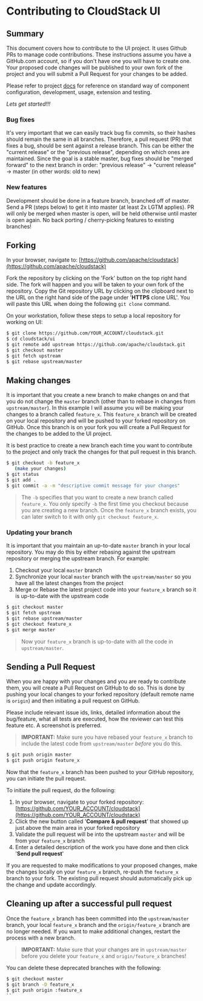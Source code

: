 # Contributing to CloudStack UI

## Summary

This document covers how to contribute to the UI project. It uses Github PRs to manage code contributions.
These instructions assume you have a GitHub.com account, so if you don't have one you will have to create one.
Your proposed code changes will be published to your own fork of the project and you will submit a Pull Request for your changes to be added.

Please refer to project [docs](docs) for reference on standard way of component
configuration, development, usage, extension and testing.

*Lets get started!!!*

### Bug fixes

It's very important that we can easily track bug fix commits, so their hashes should remain the same in all branches.
Therefore, a pull request (PR) that fixes a bug, should be sent against a release branch.
This can be either the "current release" or the "previous release", depending on which ones are maintained.
Since the goal is a stable master, bug fixes should be "merged forward" to the next branch in order: "previous release" -> "current release" -> master (in other words: old to new)

### New features

Development should be done in a feature branch, branched off of master.
Send a PR (steps below) to get it into master (at least 2x LGTM applies).
PR will only be merged when master is open, will be held otherwise until master is open again.
No back porting / cherry-picking features to existing branches!

## Forking

In your browser, navigate to: [https://github.com/apache/cloudstack](https://github.com/apache/cloudstack)

Fork the repository by clicking on the 'Fork' button on the top right hand side.
The fork will happen and you will be taken to your own fork of the repository.
Copy the Git repository URL by clicking on the clipboard next to the URL on the right hand side of the page under '**HTTPS** clone URL'.  You will paste this URL when doing the following `git clone` command.

On your workstation, follow these steps to setup a local repository for working on UI:

``` bash
$ git clone https://github.com/YOUR_ACCOUNT/cloudstack.git
$ cd cloudstack/ui
$ git remote add upstream https://github.com/apache/cloudstack.git
$ git checkout master
$ git fetch upstream
$ git rebase upstream/master
```

## Making changes


It is important that you create a new branch to make changes on and that you do not change the `master` branch (other than to rebase in changes from `upstream/master`). In this example I will assume you will be making your changes to a branch called `feature_x`.
This `feature_x` branch will be created on your local repository and will be pushed to your forked repository on GitHub. Once this branch is on your fork you will create a Pull Request for the changes to be added to the UI project.

It is best practice to create a new branch each time you want to contribute to the project and only track the changes for that pull request in this branch.

``` bash
$ git checkout -b feature_x
   (make your changes)
$ git status
$ git add .
$ git commit -a -m "descriptive commit message for your changes"
```

> The `-b` specifies that you want to create a new branch called `feature_x`.  You only specify `-b` the first time you checkout because you are creating a new branch.  Once the `feature_x` branch exists, you can later switch to it with only `git checkout feature_x`.


### Updating your branch

It is important that you maintain an up-to-date `master` branch in your local repository. You may do this by either rebasing against the upstream repository or merging the upstream branch.
For example:

1. Checkout your local `master` branch
2. Synchronize your local `master` branch with the `upstream/master` so you have all the latest changes from the project
3. Merge or Rebase the latest project code into your `feature_x` branch so it is up-to-date with the upstream code

``` bash
$ git checkout master
$ git fetch upstream
$ git rebase upstream/master
$ git checkout feature_x
$ git merge master
```

> Now your `feature_x` branch is up-to-date with all the code in `upstream/master`.


## Sending a Pull Request

When you are happy with your changes and you are ready to contribute them, you will create a Pull Request on GitHub to do so.
This is done by pushing your local changes to your forked repository (default remote name is `origin`) and then initiating a pull request on GitHub.

Please include relevant issue ids, links, detailed information about the bug/feature, what all tests are executed, how the reviewer can test this feature etc. A screenshot is preferred.

> **IMPORTANT:** Make sure you have rebased your `feature_x` branch to include the latest code from `upstream/master` _before_ you do this.

``` bash
$ git push origin master
$ git push origin feature_x
```

Now that the `feature_x` branch has been pushed to your GitHub repository, you can initiate the pull request.

To initiate the pull request, do the following:

1. In your browser, navigate to your forked repository: [https://github.com/YOUR_ACCOUNT/cloudstack](https://github.com/YOUR_ACCOUNT/cloudstack)
2. Click the new button called '**Compare & pull request**' that showed up just above the main area in your forked repository
3. Validate the pull request will be into the upstream `master` and will be from your `feature_x` branch
4. Enter a detailed description of the work you have done and then click '**Send pull request**'

If you are requested to make modifications to your proposed changes, make the changes locally on your `feature_x` branch, re-push the `feature_x` branch to your fork.  The existing pull request should automatically pick up the change and update accordingly.


Cleaning up after a successful pull request
-------------------------------------------

Once the `feature_x` branch has been committed into the `upstream/master` branch, your local `feature_x` branch and the `origin/feature_x` branch are no longer needed.  If you want to make additional changes, restart the process with a new branch.

> **IMPORTANT:** Make sure that your changes are in `upstream/master` before you delete your `feature_x` and `origin/feature_x` branches!

You can delete these deprecated branches with the following:

``` bash
$ git checkout master
$ git branch -D feature_x
$ git push origin :feature_x
``
